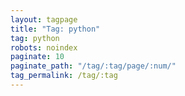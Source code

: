 ```yaml
---
layout: tagpage
title: "Tag: python"
tag: python
robots: noindex
paginate: 10
paginate_path: "/tag/:tag/page/:num/"
tag_permalink: /tag/:tag
---
```

